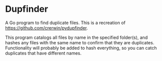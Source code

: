 # Dupfinder
A Go program to find duplicate files.  This is a recreation of https://github.com/crerwin/pydupfinder.

This program catalogs all files by name in the specified folder(s), and hashes any files with the same name to confirm that they are duplicates.  Functionality will probably be added to hash everything, so you can catch duplicates that have different names.
